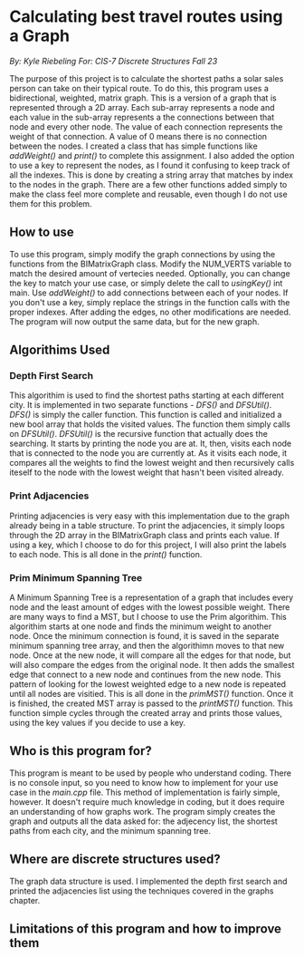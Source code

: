 # Calculating best travel routes using a Graph

*By: Kyle Riebeling*
*For: CIS-7 Discrete Structures Fall 23*

The purpose of this project is to calculate the shortest paths a solar sales person can take on their typical route. To do this, this program uses a bidirectional, weighted, matrix graph. This is a version of a graph that is represented through a 2D array. Each sub-array represents a node and each value in the sub-array represents a the connections between that node and every other node. The value of each connection represents the weight of that connection. A value of 0 means there is no connection between the nodes. I created a class that has simple functions like *addWeight()* and *print()* to complete this assignment. I also added the option to use a key to represent the nodes, as I found it confusing to keep track of all the indexes. This is done by creating a string array that matches by index to the nodes in the graph. There are a few other functions added simply to make the class feel more complete and reusable, even though I do not use them for this problem.

## How to use

To use this program, simply modify the graph connections by using the functions from the BIMatrixGraph class. Modify the NUM_VERTS variable to match the desired amount of vertecies needed. Optionally, you can change the key to match your use case, or simply delete the call to *usingKey()* int main. Use *addWeight()* to add connections between each of your nodes. If you don't use a key, simply replace the strings in the function calls with the proper indexes. After adding the edges, no other modifications are needed. The program will now output the same data, but for the new graph.

## Algorithims Used

### Depth First Search

This algorithim is used to find the shortest paths starting at each different city. It is implemented in two separate functions - *DFS()* and *DFSUtil()*. *DFS()* is simply the caller function. This function is called and initialized a new bool array that holds the visited values. The function them simply calls on *DFSUtil()*. *DFSUtil()* is the recursive function that actually does the searching. It starts by printing the node you are at. It, then, visits each node that is connected to the node you are currently at. As it visits each node, it compares all the weights to find the lowest weight and then recursively calls iteself to the node with the lowest weight that hasn't been visited already.

### Print Adjacencies

Printing adjacencies is very easy with this implementation due to the graph already being in a table structure. To print the adjacencies, it simply loops through the 2D array in the BIMatrixGraph class and prints each value. If using a key, which I choose to do for this project, I will also print the labels to each node. This is all done in the *print()* function.

### Prim Minimum Spanning Tree

A Minimum Spanning Tree is a representation of a graph that includes every node and the least amount of edges with the lowest possible weight. There are many ways to find a MST, but I choose to use the Prim algorithim. This algorithim starts at one node and finds the minimum weight to another node. Once the minimum connection is found, it is saved in the separate minimum spanning tree array, and then the algorithimn moves to that new node. Once at the new node, it will compare all the edges for that node, but will also compare the edges from the original node. It then adds the smallest edge that connect to a new node and continues from the new node. This pattern of looking for the lowest weighted edge to a new node is repeated until all nodes are visitied. This is all done in the *primMST()* function. Once it is finished, the created MST array is passed to the *printMST()* function. This function simple cycles through the created array and prints those values, using the key values if you decide to use a key. 

## Who is this program for?

This program is meant to be used by people who understand coding. There is no console input, so you need to know how to implement for your use case in the *main.cpp* file. This method of implementation is fairly simple, however. It doesn't require much knowledge in coding, but it does require an understanding of how graphs work. The program simply creates the graph and outputs all the data asked for: the adjecency list, the shortest paths from each city, and the minimum spanning tree.

## Where are discrete structures used?

The graph data structure is used. I implemented the depth first search and printed the adjacencies list using the techniques covered in the graphs chapter.

## Limitations of this program and how to improve them

